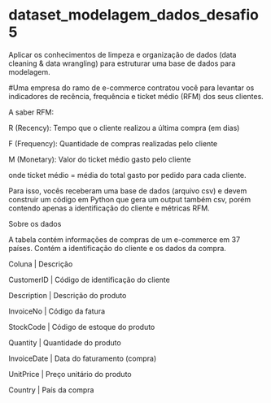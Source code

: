 # dataset_modelagem_dados_desafio5
Aplicar os conhecimentos de limpeza e organização de dados
(data cleaning & data wrangling) para estruturar uma base de
dados para modelagem.

#Uma empresa do ramo de e-commerce contratou você para levantar os
indicadores de recência, frequência e ticket médio (RFM) dos seus clientes.

A saber RFM:

R (Recency): Tempo que o cliente realizou a última compra (em dias)

F (Frequency): Quantidade de compras realizadas pelo cliente

M (Monetary): Valor do ticket médio gasto pelo cliente

onde ticket médio = média do total gasto por pedido para cada cliente.

Para isso, vocês receberam uma base de dados (arquivo csv) e devem construir
um código em Python que gera um output também csv, porém contendo apenas a
identificação do cliente e métricas RFM.

Sobre os dados

A tabela contém informações de compras de um e-commerce em 37 países.
Contém a identificação do cliente e os dados da compra.

Coluna | Descrição

CustomerID | Código de identificação do cliente

Description | Descrição do produto

InvoiceNo | Código da fatura

StockCode | Código de estoque do produto

Quantity | Quantidade do produto

InvoiceDate | Data do faturamento (compra)

UnitPrice | Preço unitário do produto

Country | País da compra
